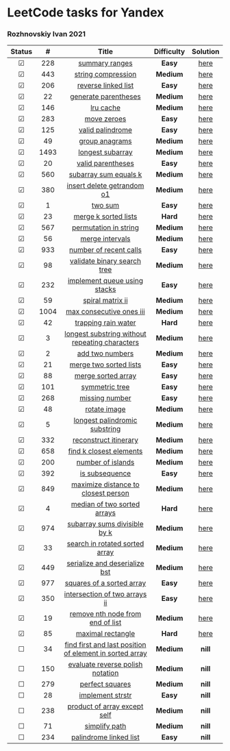 # LeetCode tasks for Yandex

### Rozhnovskiy Ivan 2021

| Status  |  #   |                                                                       Title                                                                       | **Difficulty** |                                     Solution                                      |
| :-----: | :--: | :-----------------------------------------------------------------------------------------------------------------------------------------------: | :------------: | :-------------------------------------------------------------------------------: |
| &#9745; | 228  |                                          [summary ranges](https://leetcode.com/problems/summary-ranges/)                                          |    **Easy**    | [here](https://github.com/VanjaRo/LeetCodeTasksForYandex/blob/main/tasks/228.go)  |
| &#9745; | 443  |                                      [string compression](https://leetcode.com/problems/string-compression/)                                      |   **Medium**   | [here](https://github.com/VanjaRo/LeetCodeTasksForYandex/blob/main/tasks/443.go)  |
| &#9745; | 206  |                                     [reverse linked list](https://leetcode.com/problems/reverse-linked-list/)                                     |    **Easy**    | [here](https://github.com/VanjaRo/LeetCodeTasksForYandex/blob/main/tasks/206.go)  |
| &#9745; |  22  |                                    [generate parentheses](https://leetcode.com/problems/generate-parentheses/)                                    |   **Medium**   |  [here](https://github.com/VanjaRo/LeetCodeTasksForYandex/blob/main/tasks/22.go)  |
| &#9745; | 146  |                                               [lru cache](https://leetcode.com/problems/lru-cache/)                                               |   **Medium**   |  [here](https://github.com/VanjaRo/LeetCodeTasksForYandex/blob/main/tasks/22.go)  |
| &#9745; | 283  |                                             [move zeroes](https://leetcode.com/problems/move-zeroes/)                                             |    **Easy**    | [here](https://github.com/VanjaRo/LeetCodeTasksForYandex/blob/main/tasks/283.go)  |
| &#9745; | 125  |                                        [valid palindrome](https://leetcode.com/problems/valid-palindrome/)                                        |    **Easy**    | [here](https://github.com/VanjaRo/LeetCodeTasksForYandex/blob/main/tasks/125.go)  |
| &#9745; |  49  |                                          [group anagrams](https://leetcode.com/problems/group-anagrams/)                                          |   **Medium**   |  [here](https://github.com/VanjaRo/LeetCodeTasksForYandex/blob/main/tasks/49.go)  |
| &#9745; | 1493 |                       [longest subarray](https://leetcode.com/problems/longest-subarray-of-1s-after-deleting-one-element/)                        |   **Medium**   | [here](https://github.com/VanjaRo/LeetCodeTasksForYandex/blob/main/tasks/1493.go) |
| &#9745; |  20  |                                       [valid parentheses](https://leetcode.com/problems/valid-parentheses/)                                       |    **Easy**    |  [here](https://github.com/VanjaRo/LeetCodeTasksForYandex/blob/main/tasks/20.go)  |
| &#9745; | 560  |                                   [subarray sum equals k](https://leetcode.com/problems/subarray-sum-equals-k/)                                   |   **Medium**   | [here](https://github.com/VanjaRo/LeetCodeTasksForYandex/blob/main/tasks/560.go)  |
| &#9745; | 380  |                              [insert delete getrandom o1](https://leetcode.com/problems/insert-delete-getrandom-o1/)                              |   **Medium**   | [here](https://github.com/VanjaRo/LeetCodeTasksForYandex/blob/main/tasks/380.go)  |
| &#9745; |  1   |                                                 [two sum](https://leetcode.com/problems/two-sum/)                                                 |    **Easy**    |  [here](https://github.com/VanjaRo/LeetCodeTasksForYandex/blob/main/tasks/1.go)   |
| &#9745; |  23  |                                    [merge k sorted lists](https://leetcode.com/problems/merge-k-sorted-lists/)                                    |    **Hard**    |  [here](https://github.com/VanjaRo/LeetCodeTasksForYandex/blob/main/tasks/23.go)  |
| &#9745; | 567  |                                   [permutation in string](https://leetcode.com/problems/permutation-in-string/)                                   |   **Medium**   | [here](https://github.com/VanjaRo/LeetCodeTasksForYandex/blob/main/tasks/567.go)  |
| &#9745; |  56  |                                         [merge intervals](https://leetcode.com/problems/merge-intervals/)                                         |   **Medium**   |  [here](https://github.com/VanjaRo/LeetCodeTasksForYandex/blob/main/tasks/56.go)  |
| &#9745; | 933  |                                  [number of recent calls](https://leetcode.com/problems/number-of-recent-calls/)                                  |    **Easy**    | [here](https://github.com/VanjaRo/LeetCodeTasksForYandex/blob/main/tasks/933.go)  |
| &#9745; |  98  |                             [validate binary search tree](https://leetcode.com/problems/validate-binary-search-tree/)                             |   **Medium**   |  [here](https://github.com/VanjaRo/LeetCodeTasksForYandex/blob/main/tasks/98.go)  |
| &#9745; | 232  |                            [implement queue using stacks](https://leetcode.com/problems/implement-queue-using-stacks/)                            |    **Easy**    | [here](https://github.com/VanjaRo/LeetCodeTasksForYandex/blob/main/tasks/232.go)  |
| &#9745; |  59  |                                        [spiral matrix ii](https://leetcode.com/problems/spiral-matrix-ii/)                                        |   **Medium**   |  [here](https://github.com/VanjaRo/LeetCodeTasksForYandex/blob/main/tasks/59.go)  |
| &#9745; | 1004 |                                [max consecutive ones iii](https://leetcode.com/problems/max-consecutive-ones-iii/)                                |   **Medium**   | [here](https://github.com/VanjaRo/LeetCodeTasksForYandex/blob/main/tasks/1004.go) |
| &#9745; |  42  |                                     [trapping rain water](https://leetcode.com/problems/trapping-rain-water/)                                     |    **Hard**    | [here](https://github.com/VanjaRo/LeetCodeTasksForYandex/blob/main/tasks/1004.go) |
| &#9745; |  3   |          [longest substring without repeating characters](https://leetcode.com/problems/longest-substring-without-repeating-characters/)          |   **Medium**   |  [here](https://github.com/VanjaRo/LeetCodeTasksForYandex/blob/main/tasks/3.go)   |
| &#9745; |  2   |                                         [add two numbers](https://leetcode.com/problems/add-two-numbers/)                                         |   **Medium**   |  [here](https://github.com/VanjaRo/LeetCodeTasksForYandex/blob/main/tasks/2.go)   |
| &#9745; |  21  |                                  [merge two sorted lists](https://leetcode.com/problems/merge-two-sorted-lists/)                                  |    **Easy**    |  [here](https://github.com/VanjaRo/LeetCodeTasksForYandex/blob/main/tasks/21.go)  |
| &#9745; |  88  |                                      [merge sorted array](https://leetcode.com/problems/merge-sorted-array/)                                      |    **Easy**    |  [here](https://github.com/VanjaRo/LeetCodeTasksForYandex/blob/main/tasks/88.go)  |
| &#9745; | 101  |                                          [symmetric tree](https://leetcode.com/problems/symmetric-tree/)                                          |    **Easy**    | [here](https://github.com/VanjaRo/LeetCodeTasksForYandex/blob/main/tasks/101.go)  |
| &#9745; | 268  |                                          [missing number](https://leetcode.com/problems/missing-number/)                                          |    **Easy**    | [here](https://github.com/VanjaRo/LeetCodeTasksForYandex/blob/main/tasks/268.go)  |
| &#9745; |  48  |                                            [rotate image](https://leetcode.com/problems/rotate-image/)                                            |   **Medium**   |  [here](https://github.com/VanjaRo/LeetCodeTasksForYandex/blob/main/tasks/48.go)  |
| &#9745; |  5   |                           [longest palindromic substring](https://leetcode.com/problems/longest-palindromic-substring/)                           |   **Medium**   |  [here](https://github.com/VanjaRo/LeetCodeTasksForYandex/blob/main/tasks/5.go)   |
| &#9745; | 332  |                                   [reconstruct itinerary](https://leetcode.com/problems/reconstruct-itinerary/)                                   |   **Medium**   | [here](https://github.com/VanjaRo/LeetCodeTasksForYandex/blob/main/tasks/332.go)  |
| &#9745; | 658  |                                 [find k closest elements](https://leetcode.com/problems/find-k-closest-elements/)                                 |   **Medium**   | [here](https://github.com/VanjaRo/LeetCodeTasksForYandex/blob/main/tasks/658.go)  |
| &#9745; | 200  |                                       [number of islands](https://leetcode.com/problems/number-of-islands/)                                       |   **Medium**   | [here](https://github.com/VanjaRo/LeetCodeTasksForYandex/blob/main/tasks/200.go)  |
| &#9745; | 392  |                                          [is subsequence](https://leetcode.com/problems/is-subsequence/)                                          |    **Easy**    | [here](https://github.com/VanjaRo/LeetCodeTasksForYandex/blob/main/tasks/392.go)  |
| &#9745; | 849  |                     [maximize distance to closest person](https://leetcode.com/problems/maximize-distance-to-closest-person/)                     |   **Medium**   | [here](https://github.com/VanjaRo/LeetCodeTasksForYandex/blob/main/tasks/849.go)  |
| &#9745; |  4   |                             [median of two sorted arrays](https://leetcode.com/problems/median-of-two-sorted-arrays/)                             |    **Hard**    |  [here](https://github.com/VanjaRo/LeetCodeTasksForYandex/blob/main/tasks/4.go)   |
| &#9745; | 974  |                            [subarray sums divisible by k](https://leetcode.com/problems/subarray-sums-divisible-by-k/)                            |   **Medium**   | [here](https://github.com/VanjaRo/LeetCodeTasksForYandex/blob/main/tasks/974.go)  |
| &#9745; |  33  |                          [search in rotated sorted array](https://leetcode.com/problems/search-in-rotated-sorted-array/)                          |   **Medium**   |  [here](https://github.com/VanjaRo/LeetCodeTasksForYandex/blob/main/tasks/33.go)  |
| &#9745; | 449  |                           [serialize and deserialize bst](https://leetcode.com/problems/serialize-and-deserialize-bst/)                           |   **Medium**   |  [here](https://github.com/VanjaRo/LeetCodeTasksForYandex/blob/main/tasks/33.go)  |
| &#9745; | 977  |                               [squares of a sorted array](https://leetcode.com/problems/squares-of-a-sorted-array/)                               |    **Easy**    |  [here](https://github.com/VanjaRo/LeetCodeTasksForYandex/blob/main/tasks/33.go)  |
| &#9745; | 350  |                           [intersection of two arrays ii](https://leetcode.com/problems/intersection-of-two-arrays-ii/)                           |    **Easy**    | [here](https://github.com/VanjaRo/LeetCodeTasksForYandex/blob/main/tasks/350.go)  |
| &#9745; |  19  |                        [remove nth node from end of list](https://leetcode.com/problems/remove-nth-node-from-end-of-list/)                        |   **Medium**   | [here](https://github.com/VanjaRo/LeetCodeTasksForYandex/blob/main/tasks/350.go)  |
| &#9745; |  85  |                                       [maximal rectangle](https://leetcode.com/problems/maximal-rectangle/)                                       |    **Hard**    | [here](https://github.com/VanjaRo/LeetCodeTasksForYandex/blob/main/tasks/350.go)  |
| &#9744; |  34  | [find first and last position of element in sorted array](https://leetcode.com/problems/find-first-and-last-position-of-element-in-sorted-array/) |   **Medium**   |                                     **nill**                                      |
| &#9744; | 150  |                        [evaluate reverse polish notation](https://leetcode.com/problems/evaluate-reverse-polish-notation/)                        |   **Medium**   |                                     **nill**                                      |
| &#9744; | 279  |                                         [perfect squares](https://leetcode.com/problems/perfect-squares/)                                         |   **Medium**   |                                     **nill**                                      |
| &#9744; |  28  |                                        [implement strstr](https://leetcode.com/problems/implement-strstr/)                                        |    **Easy**    |                                     **nill**                                      |
| &#9744; | 238  |                            [product of array except self](https://leetcode.com/problems/product-of-array-except-self/)                            |   **Medium**   |                                     **nill**                                      |
| &#9744; |  71  |                                           [simplify path](https://leetcode.com/problems/simplify-path/)                                           |   **Medium**   |                                     **nill**                                      |
| &#9744; | 234  |                                  [palindrome linked list](https://leetcode.com/problems/palindrome-linked-list/)                                  |    **Easy**    |                                     **nill**                                      |
